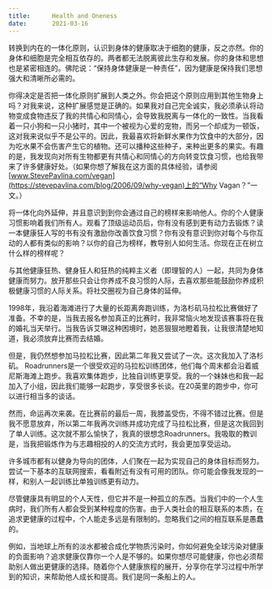 ```yaml
---
title:      Health and Oneness
date:       2021-03-16
---
```


转换到内在的一体化原则，认识到身体的健康取决于细胞的健康，反之亦然。你的身体和细胞是完全相互依存的。两者都无法脱离彼此生存和发展。你的身体和思想也是紧密相连的。佛陀说：“保持身体健康是一种责任”，因为健康是保持我们思想强大和清晰所必需的。

你得决定是否把一体化原则扩展到人类之外。你会把这个原则应用到其他生物身上吗？对我来说，这种扩展感觉是正确的。如果我对自己完全诚实，我必须承认将动物变成食物违反了我的共情心和同情心，会导致我脱离与一体化的一致性。当我看着一只小狗和一只小猪时，其中一个被视为心爱的宠物，而另一个却成为一顿饭，这对我来说似乎不是公平的。因此，我最喜欢将新鲜水果作为饮食中的大部分，因为吃水果不会伤害产生它的植物。还可以播种这些种子，来种出更多的果实。有趣的是，我发现向对所有生物都更有共情心和同情心的方向转变饮食习惯，也给我带来了许多健康好处。（如果你想了解我在这方面的具体经验，请参阅[www.StevePavlina.com/vegan](https://stevepavlina.com/blog/2006/09/why-vegan)上的“Why Vagan？”一文。）

将一体化向外延伸，并且意识到到你会通过自己的榜样来影响他人。你的个人健康习惯影响着我们所有人。观看了顶级运动员后，你有没有感到更有动力去锻炼？读一本健康狂人写的书有没有激励你改善饮食习惯？你有没有意识到你对每个与你互动的人都有类似的影响？以你的自己为榜样，教导别人如何生活。你现在正在树立什么样的榜样呢？

与其他健康狂热、健身狂人和狂热的纯粹主义者（即理智的人）一起，共同为身体健康而努力。放开那些只会让你养成不良习惯的人际，去喜欢那些能鼓励你养成积极健康习惯的人际关系。将社交圈视为自己身体的延伸。

1998年，我沿着海滩进行了大量的长距离奔跑训练，为洛杉矶马拉松比赛做好了准备。不幸的是，当我去报名参加真正的比赛时，我非常恼火地发现该赛事将在我的婚礼当天举行。当我告诉艾琳这种困境时，她恶狠狠地瞪着我，让我很清楚地知道，我必须放弃比赛而去结婚。

但是，我仍然想参加马拉松比赛，因此第二年我又尝试了一次。这次我加入了洛杉矶。 Roadrunners是一个很受欢迎的马拉松训练团体，他们每个周末都会沿着威尼斯海滩上跑步。我喜欢集体跑步，比独自训练更享受。我的一个妹妹也和我一起加入了小组，因此我们能够一起跑步，享受很多长谈。在20英里的跑步中，你可以进行相当多的谈话。

然而，命运再次来袭。在比赛前的最后一周，我膝盖受伤，不得不错过比赛。但是我不愿意放弃，所以第二年我再次训练并成功完成了马拉松比赛，但是这次我回到了单人训练。这次就不那么愉快了，我真的很想念Roadrunners。我吸取的教训是，当我把锻炼作为与志趣相投的人的交流方式时，我会更加享受运动。

许多城市都有以健身为导向的团体，人们聚在一起为实现自己的身体目标而努力。尝试一下基本的互联网搜索，看看附近有没有可用的团队。你可能会像我发现的一样，和别人一起训练比单独训练更有动力。

尽管健康具有明显的个人天性，但它并不是一种孤立的东西。当我们中的一个人生病时，我们所有人都会受到某种程度的伤害。由于人类社会的相互联系的本质，在追求更健康的过程中，个人能走多远是有限制的。忽略我们之间的相互联系是愚蠢的。

例如，当地球上所有的淡水都被合成化学物质污染时，你如何避免全球污染对健康的负面影响？追求健康仅靠你一个人是不够的。如果你想尽可能健康，你也必须帮助别人做出更健康的选择。随着你个人健康旅程的展开，分享你在学习过程中所学到的知识，来帮助他人成长和提高。我们是同一条船上的人。